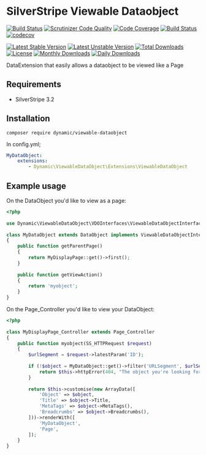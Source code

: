 # SilverStripe Viewable Dataobject
[![Build Status](https://travis-ci.org/dynamic/viewable-dataobject.svg?branch=master)](https://travis-ci.org/dynamic/viewable-dataobject)
[![Scrutinizer Code Quality](https://scrutinizer-ci.com/g/dynamic/viewable-dataobject/badges/quality-score.png?b=master)](https://scrutinizer-ci.com/g/dynamic/viewable-dataobject/?branch=master)
[![Code Coverage](https://scrutinizer-ci.com/g/dynamic/viewable-dataobject/badges/coverage.png?b=master)](https://scrutinizer-ci.com/g/dynamic/viewable-dataobject/?branch=master)
[![Build Status](https://scrutinizer-ci.com/g/dynamic/viewable-dataobject/badges/build.png?b=master)](https://scrutinizer-ci.com/g/dynamic/viewable-dataobject/build-status/master)
[![codecov](https://codecov.io/gh/dynamic/viewable-dataobject/branch/master/graph/badge.svg)](https://codecov.io/gh/dynamic/viewable-dataobject)

[![Latest Stable Version](https://poser.pugx.org/dynamic/viewable-dataobject/version)](https://packagist.org/packages/dynamic/viewable-dataobject)
[![Latest Unstable Version](https://poser.pugx.org/dynamic/viewable-dataobject/v/unstable)](//packagist.org/packages/dynamic/viewable-dataobject)
[![Total Downloads](https://poser.pugx.org/dynamic/viewable-dataobject/downloads)](https://packagist.org/packages/dynamic/viewable-dataobject)
[![License](https://poser.pugx.org/dynamic/viewable-dataobject/license)](https://packagist.org/packages/dynamic/viewable-dataobject)
[![Monthly Downloads](https://poser.pugx.org/dynamic/viewable-dataobject/d/monthly)](https://packagist.org/packages/dynamic/viewable-dataobject)
[![Daily Downloads](https://poser.pugx.org/dynamic/viewable-dataobject/d/daily)](https://packagist.org/packages/dynamic/viewable-dataobject)

DataExtension that easily allows a dataobject to be viewed like a Page

## Requirements

- SilverStripe 3.2

## Installation

`composer require dynamic/viewable-dataobject`

In config.yml;

```yml
MyDataObject:
	extensions:
		- Dynamic\ViewableDataObject\Extensions\ViewableDataObject

```

## Example usage

On the DataObject you'd like to view as a page:

```php
<?php
	
use Dynamic\ViewableDataObject\VDOInterfaces\ViewableDataObjectInterface;
	
class MyDataObject extends DataObject implements ViewableDataObjectInterface
{
	public function getParentPage()
	{
		return MyDisplayPage::get()->first();
	}
	
	public function getViewAction()
	{
		return 'myobject';
	}
}
```	

On the Page_Controller you'd like to view your DataObject:

```php
<?php
	
class MyDisplayPage_Controller extends Page_Controller
{
    public function myobject(SS_HTTPRequest $request)
    {
        $urlSegment = $request->latestParam('ID');
	
        if (!$object = MyDataObject::get()->filter('URLSegment', $urlSegment)->first()) {
            return $this->httpError(404, "The object you're looking for doesn't seem to be here.");
        }
	
        return $this->customise(new ArrayData([
            'Object' => $object,
            'Title' => $object->Title,
            'MetaTags' => $object->MetaTags(),
            'Breadcrumbs' => $object->Breadcrumbs(),
        ]))->renderWith([
            'MyDataObject',
            'Page',
        ]);
    }
} 	
```
